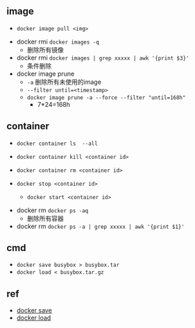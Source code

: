 

## image
+ `docker image pull <img>`
<!-- 删除镜像 -->
+ docker rmi `docker images -q`
    + 删除所有镜像
+ docker rmi `docker images | grep xxxxx | awk '{print $3}'`
    + 条件删除
+ docker image prune 
    + `-a`
        删除所有未使用的image
    + `--filter until=<timestamp>`
    + `docker image prune -a --force --filter "until=168h"`
        + 7*24=168h




## container

+ `docker container ls  --all`

+ `docker container kill <container id>`

+ `docker container rm <container id>`

+ `docker stop <container id>`
    + `docker start <container id>`

<!-- 删除容器 -->
+ docker rm `docker ps -aq`
    + 删除所有容器
+ docker rm `docker ps -a | grep xxxxx | awk '{print $1}'`



## cmd

+ `docker save busybox > busybox.tar`
+ `docker load < busybox.tar.gz`

## ref
+ [docker save](https://docs.docker.com/engine/reference/commandline/save/)
+ [docker load ](https://docs.docker.com/engine/reference/commandline/load/)